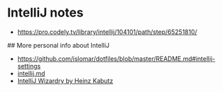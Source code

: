 # IntelliJ notes
* https://pro.codely.tv/library/intellij/104101/path/step/65251810/


## More personal info about IntelliJ
* https://github.com/islomar/dotfiles/blob/master/README.md#intellij-settings
* [intellij.md](https://gist.github.com/islomar/0e21d8fce8e630a8446e)
* [IntelliJ Wizardry by Heinz Kabutz](https://javaspecialists.teachable.com/p/intellij-wizardry)

